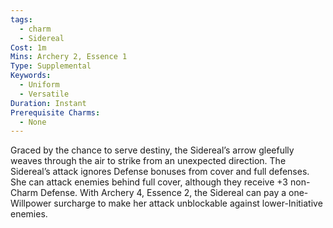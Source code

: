 ```yaml
---
tags:
  - charm
  - Sidereal
Cost: 1m
Mins: Archery 2, Essence 1
Type: Supplemental
Keywords:
  - Uniform
  - Versatile
Duration: Instant
Prerequisite Charms:
  - None
---
```

Graced by the chance to serve destiny, the Sidereal’s arrow gleefully weaves through the air to strike from an unexpected direction. The Sidereal’s attack ignores Defense bonuses from cover and full defenses. She can attack enemies behind full cover, although they receive +3 non-Charm Defense. With Archery 4, Essence 2, the Sidereal can pay a one-Willpower surcharge to make her attack unblockable against lower-Initiative enemies.